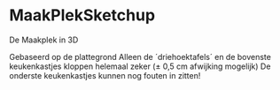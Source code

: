 # MaakPlekSketchup
De Maakplek in 3D

Gebaseerd op de plattegrond
Alleen de ´driehoektafels´ en de bovenste keukenkastjes kloppen helemaal zeker (± 0,5 cm afwijking mogelijk)
De onderste keukenkastjes kunnen nog fouten in zitten!
